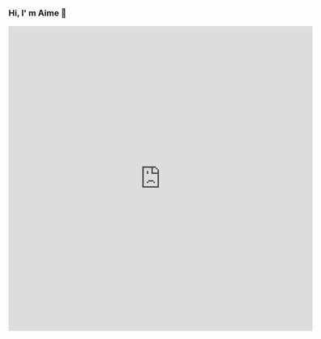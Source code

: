 ### Hi, I' m Aime 👋 

<iframe width="600" height="600" src="https://ionicabizau.github.io/github-profile-languages/api.html?aimemalaika" frameborder="0"></iframe>
